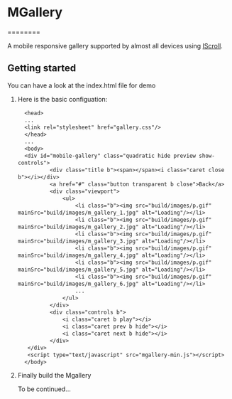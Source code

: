 <h1 id="intro">MGallery</h1>
========

A mobile responsive gallery supported by almost all devices using <a href="http://iscrolljs.com">IScroll</a>.

<h2 id="getting-started">Getting started</h2>

You can have a look at the index.html file for demo

1. Here is the basic configuation:



         <head>
         ...
         <link rel="stylesheet" href="gallery.css"/>
         </head>
         ...
         <body>
         <div id="mobile-gallery" class="quadratic hide preview show-controls">
                 <div class="title b"><span></span><i class="caret close b"></i></div>
                 <a href="#" class="button transparent b close">Back</a>
                 <div class="viewport">
                     <ul>
                         <li class="b"><img src="build/images/p.gif" mainSrc="build/images/m_gallery_1.jpg" alt="Loading"/></li>
                         <li class="b"><img src="build/images/p.gif" mainSrc="build/images/m_gallery_2.jpg" alt="Loading"/></li>
                         <li class="b"><img src="build/images/p.gif" mainSrc="build/images/m_gallery_3.jpg" alt="Loading"/></li>
                         <li class="b"><img src="build/images/p.gif" mainSrc="build/images/m_gallery_4.jpg" alt="Loading"/></li>
                         <li class="b"><img src="build/images/p.gif" mainSrc="build/images/m_gallery_5.jpg" alt="Loading"/></li>
                         <li class="b"><img src="build/images/p.gif" mainSrc="build/images/m_gallery_6.jpg" alt="Loading"/></li>
                         ...
                     </ul>
                 </div>
                 <div class="controls b">
                     <i class="caret b play"></i>
                     <i class="caret prev b hide"></i>
                     <i class="caret next b hide"></i>
                 </div>
          </div>
          <script type="text/javascript" src="mgallery-min.js"></script>
         </body>


2. Finally build the Mgallery

     <script type="javascript/text">

         function init() {
           var container = document.querySelectorAll('#mobile-gallery')[0];
           var gallery = null;
           gallery = new MGallery(container, null);

           var button = document.getElementById('trigger');
           button.addEventListener('click', function(){
             if(gallery !== null) {
               gallery.open();
             }
           }, false);
         }

         window.addEventListener('load', function(){
           init();
         }, false);

     </script>


     To be continued...